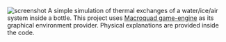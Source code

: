 ![screenshot](https://s6.uupload.ir/files/2025-09-19_14_49_40_n4u.png)
A simple simulation of thermal exchanges of a water/ice/air system inside a bottle. This project uses [Macroquad game-engine](https://macroquad.rs/) as its graphical environment provider. Physical explanations are provided inside the code.